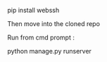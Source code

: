 pip install webssh

Then move into the cloned repo

Run from cmd prompt :

  python manage.py runserver
